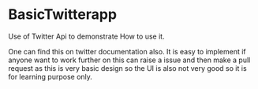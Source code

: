 # BasicTwitterapp
Use of Twitter Api to demonstrate How to use it.

One can find this on twitter documentation also. It is easy to implement if anyone want to work further on this can raise a issue and then make a pull request as this is very basic design so the UI is also not very good so it is for learning purpose only.

